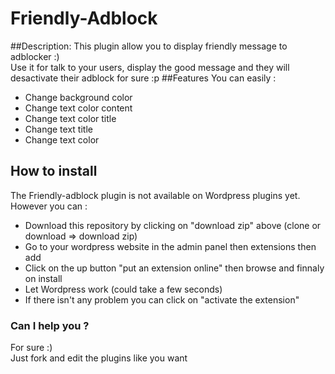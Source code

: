 # Friendly-Adblock
##Description:
This plugin allow you to display friendly message to adblocker :)<br>
Use it for talk to your users, display the good message and they will desactivate their adblock for sure :p
##Features
You can easily : 
* Change background color
* Change text color content
* Change text color title
* Change text title
* Change text color

## How to install
The Friendly-adblock plugin is not available on Wordpress plugins yet.<br>
However you can :

* Download this repository by clicking on "download zip" above (clone or download => download zip)
* Go to your wordpress website in the admin panel then extensions then add
* Click on the up button "put an extension online" then browse and finnaly on install
* Let Wordpress work (could take a few seconds)
* If there isn't any problem you can click on "activate the extension"

### Can I help you ?
For sure :) <br>
Just fork and edit the plugins like you want 
